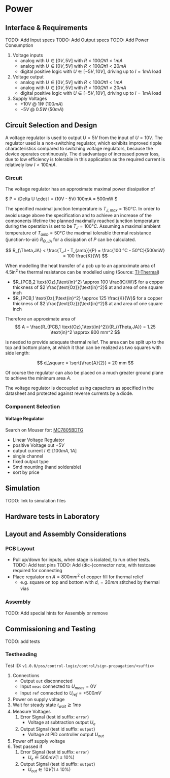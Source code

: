 # Power

## Interface & Requirements

TODO: Add Input specs
TODO: Add Output specs
TODO: Add Power Consumption

1. Voltage inputs
    - analog with $U \in [0V, 5V]$ with $R < 100 \Omega \forall I < 1mA$
    - analog with $U \in [0V, 5V]$ with $R < 100 \Omega \forall I < 20mA$
    - digital positive logic with $U \in [-5V, 10V]$, driving up to $I = 1 mA$
    load
2. Voltage output
    - analog with $U \in [0V, 5V]$ with $R < 100 \Omega \forall I < 1mA$
    - analog with $U \in [0V, 5V]$ with $R < 100 \Omega \forall I < 20mA$
    - digital positive logic with $U \in [-5V, 10V]$, driving up to $I = 1 mA$
    load
3. Supply Voltages
    - $+10V$ @ $1W$ ($100mA$)
    - $-5V$ @ $0.5W$ ($50mA$)

## Circuit Selection and Design

A voltage regulator is used to output $U = 5V$ from the input of $U = 10V$. The
regulator used is a non-switching regulator, which exhibits improved ripple
characteristics compared to switching voltage regulators, because the device
operates continuously. The disadvantage of increased power loss, due to low
efficiency is tolerable in this application as the required current is
relatively low $I < 100mA$.

### Circuit

The voltage regulator has an approximate maximal power dissipation of

$ P = \Delta U \cdot I = (10V - 5V) 100mA = 500mW $

The specified maximal junction temperature is $T_{J,max} = 150 °C$. In order to
avoid usage above the specification and to achieve an increase of the
components lifetime the planned maximally reached junction temperature during
the operation is set to be $T_J = 100 °C$. Assuming a maximal ambient
temperature of $T_{amb} = 50°C$ the maximal tolerable thermal resistance
(junction-to-air) $R_{\Theta,JA}$ for a dissipation of $P$ can be calculated.

$$ R_{\Theta,JA} < \frac{T_J - T_{amb}}{P} = \frac{100 °C - 50°C}{500mW} = 100
\frac{K}{W} $$

When modelling the heat transfer of a pcb up to an approximate area of $4.5
\text{in}^2$ the thermal resistance can be modelled using (Source: [TI-Thermal])

- $R_{PCB,2 \text{Oz},1\text{in}^2} \approx 100 \frac{K}{W}$ for a copper
thickness of $2 \frac{\text{Oz}}{\text{in}^2}$ at and area of one square inch
- $R_{PCB,1 \text{Oz},1\text{in}^2} \approx 125 \frac{K}{W}$ for a copper
thickness of $2 \frac{\text{Oz}}{\text{in}^2}$ at and area of one square inch

Therefore an approximate area of
$$ A = \frac{R_{PCB,1 \text{Oz},1\text{in}^2}}{R_{\Theta,JA}} = 1.25
\text{in}^2 \approx 800 mm^2 $$

is needed to provide adequate thermal relief. The area can be split up to the
top and bottom plane, at which it than can be realized as two squares with
side length:

$$ d_\square = \sqrt{\frac{A}{2}} = 20 mm $$

Of course the regulator can also be placed on a much greater ground plane to
achieve the minimum area $A$.

[TI-Thermal]: https://www.ti.com/lit/an/slpa015/slpa015.pdf?ts=1732986483715&ref_url=https%253A%252F%252Fduckduckgo.com%252F

The voltage regulator is decoupled using capacitors as specified in the
datasheet and protected against reverse currents by a diode.

### Component Selection

#### Voltage Regulator

Search on Mouser for: [MC7805BDTG](https://mou.sr/4eRkZ1s)

- Linear Voltage Regulator
- positive Voltage out $+5V$
- output current $I \in [100mA, 1A]$
- single channel
- fixed output type
- Smd mounting (hand solderable)
- sort by price

## Simulation

TODO: link to simulation files

## Hardware tests in Laboratory

## Layout and Assembly Considerations

### PCB Layout

- Pull up/down for inputs, when stage is isolated, to run other tests.
TODO: Add test pins
TODO: Add (dic-)connector note, with testcase required for connecting
- Place regulator on $A=800mm^2$ of copper fill for thermal relief
    - e.g. square on top and bottom with $d_\square = 20mm$ stitched by thermal
    vias

### Assembly

TODO: Add special hints for Assembly or remove

## Commissioning and Testing

TODO: add tests

### Testheading

Test ID: `v1.0.0/pss/control-logic/control/sign-propagation/<suffix>`

1. Connections
    - Output `out` disconnected
    - Input `meas` connected to $U_{meas} = 0V$
    - Input `ref` connected to $U_{ref} = +500mV$
2. Power on supply voltage
3. Wait for steady state $t_{wait} \gtrapprox 1ms$
4. Measure Voltages
    1. Error Signal (test id suffix: `error`)
        - Voltage at subtraction output $U_{e}$
    2. Output Signal (test id suffix: `output`)
        - Voltage at PID controller output $U_{out}$
5. Power off supply voltage
6. Test passed if
    1. Error Signal (test id suffix: `error`)
        - $U_{e} \in 500mV (1 \pm 10\%)$
    2. Output Signal (test id suffix: `output`)
        - $U_{out} \in 10V (1 \pm 10\%)$
